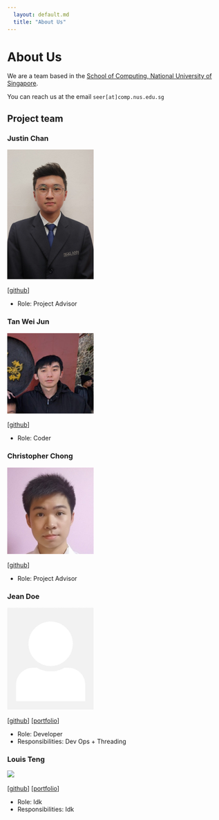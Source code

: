 ```yaml
---
  layout: default.md
  title: "About Us"
---
```


# About Us

We are a team based in the [School of Computing, National University of Singapore](http://www.comp.nus.edu.sg).

You can reach us at the email `seer[at]comp.nus.edu.sg`

## Project team

### Justin Chan

<img src="images/chanism0808.png" width="200px">

[[github](https://github.com/chanism0808)]

* Role: Project Advisor

### Tan Wei Jun

<img src="images/maybeweijun.png" width="200px">


[[github](https://github.com/maybeweijun)]


* Role: Coder

### Christopher Chong

<img src="images/christopherchong.png" width="200px">

[[github](https://github.com/christopherchong)]

* Role: Project Advisor

### Jean Doe

<img src="images/johndoe.png" width="200px">

[[github](http://github.com/johndoe)]
[[portfolio](team/johndoe.md)]

* Role: Developer
* Responsibilities: Dev Ops + Threading

### Louis Teng

<img src="images/louist3ng" width="200px">

[[github](http://github.com/louist3ng)]
[[portfolio](team/louist3ng.md)]

* Role: Idk
* Responsibilities: Idk
